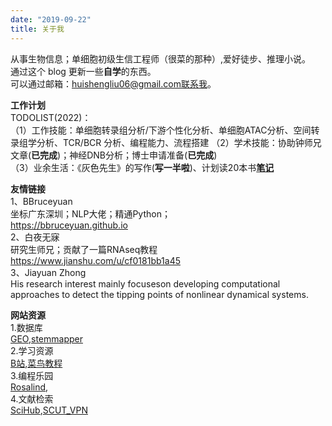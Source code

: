 ```yaml
---
date: "2019-09-22"
title: 关于我
---
```


从事生物信息；单细胞初级生信工程师（很菜的那种）,爱好徒步、推理小说。  
通过这个 blog 更新一些**自学**的东西。  
可以通过邮箱：huishengliu06@gmail.com联系我。  

**工作计划**  
TODOLIST(2022)：  
（1）工作技能：单细胞转录组分析/下游个性化分析、单细胞ATAC分析、空间转录组学分析、TCR/BCR 分析、编程能力、流程搭建 
（2）学术技能：协助钟师兄文章(**已完成**)；神经DNB分析；博士申请准备(**已完成**)  
（3）业余生活：《灰色先生》的写作(**写一半啦**)、计划读20本书[**笔记**](../solitude/20220124/)  


**友情链接**  
1、BBruceyuan  
坐标广东深圳；NLP大佬；精通Python；  
https://bbruceyuan.github.io  
2、白夜无寐  
研究生师兄；贡献了一篇RNAseq教程  
https://www.jianshu.com/u/cf0181bb1a45  
3、Jiayuan Zhong  
His research interest mainly focuseson developing computational approaches to detect the tipping points of nonlinear dynamical systems.  



**网站资源**  
1.数据库  
[GEO](https://www.ncbi.nlm.nih.gov/geoprofiles/?term=),[stemmapper](http://stemmapper.sysbiolab.eu/)  
2.学习资源  
[B站](https://www.bilibili.com/),[菜鸟教程](https://www.runoob.com/)  
3.编程乐园  
[Rosalind](https://rosalind.info/problems/locations/),  
4.文献检索  
[SciHub](https://gfsoso.99lb.net/sci-hub.html),[SCUT_VPN](https://webvpn.scut.edu.cn/)